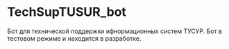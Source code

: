 # TechSupTUSUR_bot

Бот для технической поддержки ифнормационных систем ТУСУР. Бот в тестовом режиме и находится в разработке.
